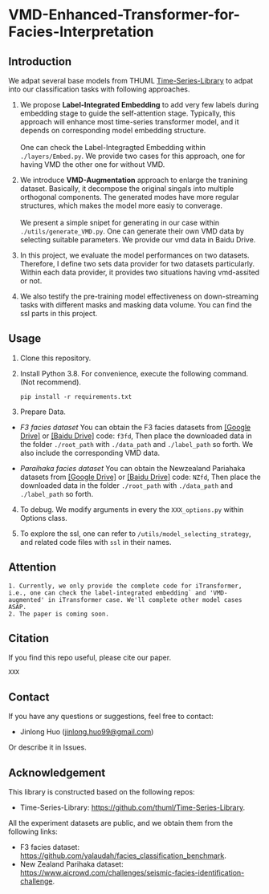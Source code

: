# VMD-Enhanced-Transformer-for-Facies-Interpretation

## Introduction
We adpat several base models from THUML [Time-Series-Library](https://pan.baidu.com/s/1wydQRBNdyylJZAvxCMjOPA) to adpat into our classification tasks with following approaches.

1. We propose **Label-Integrated Embedding** to add very few labels during embedding stage to guide the self-attention stage. Typically, this approach will enhance most time-series transformer model, and it depends on corresponding model embedding structure. <br><br>
One can check the Label-Integragted Embedding within ``./layers/Embed.py``. We provide two cases for this approach, one for having VMD the other one for without VMD.<br>

2. We introduce **VMD-Augmentation** approach to enlarge the tranining dataset. Basically, it decompose the original singals into multiple orthogonal components. The generated modes have more regular structures, which makes the model more easiy to converage.<br><br>
We present a simple snipet for generating in our case within `./utils/generate_VMD.py`. One can generate their own VMD data by selecting suitable parameters. We provide our vmd data in Baidu Drive.

3. In this project, we evaluate the model performances on two datasets. Therefore, I define two sets data provider for two datasets particularly. Within each data provider, it provides two situations having vmd-assited or not.

4. We also testify the pre-training model effectiveness on down-streaming tasks with different masks and masking data volume. You can find the ssl parts in this project.


## Usage

1. Clone this repository. 

2. Install Python 3.8. For convenience, execute the following command. (Not recommend). 

    ```pip install -r requirements.txt```


3. Prepare Data. 
- *F3 facies dataset*
You can obtain the F3 facies datasets from [[Google Drive]]() or [[Baidu Drive]](https://pan.baidu.com/s/1wydQRBNdyylJZAvxCMjOPA) code: `f3fd`, Then place the downloaded data in the folder `./root_path` with `./data_path` and `./label_path` so forth. We also include the corresponding VMD data.

- *Paraihaka facies dataset*
You can obtain the Newzealand Pariahaka datasets from [[Google Drive]]() or [[Baidu Drive]](https://pan.baidu.com/s/1QNjanQDfN3H9JvOpoX_aYw) code: `NZfd`, Then place the downloaded data in the folder `./root_path` with `./data_path` and `./label_path` so forth. 

4. To debug. We modify arguments in every the `XXX_options.py` within Options class.

5. To explore the ssl, one can refer to `/utils/model_selecting_strategy`, and related code files with `ssl` in their names.

## Attention
```
1. Currently, we only provide the complete code for iTransformer, i.e., one can check the label-integrated embedding` and 'VMD-augmented' in iTransformer case. We'll complete other model cases ASAP.
2. The paper is coming soon.
```

## Citation

If you find this repo useful, please cite our paper.

```
XXX
```

## Contact
If you have any questions or suggestions, feel free to contact:

- Jinlong Huo (jinlong.huo99@gmail.com)

Or describe it in Issues.

## Acknowledgement

This library is constructed based on the following repos:

- Time-Series-Library: https://github.com/thuml/Time-Series-Library.

All the experiment datasets are public, and we obtain them from the following links:

- F3 facies dataset: https://github.com/yalaudah/facies_classification_benchmark.
- New Zealand Parihaka dataset: https://www.aicrowd.com/challenges/seismic-facies-identification-challenge. 
